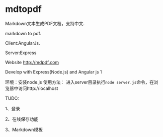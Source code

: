 # mdtopdf

Markdown文本生成PDF文档，支持中文.

markdown to pdf.

Client:AngularJs.

Server:Express

Website http://mdpdf.com

Develop with Express(Node.js) and Angular js 1

环境：安装node.js
使用方法：
进入server目录执行`node server.js`命令，在浏览器中访问http://localhost

TUDO:

1、登录

2、在线保存功能

3、Markdown模板
